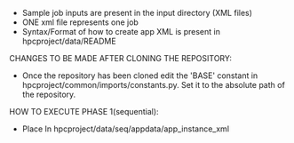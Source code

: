 - Sample job inputs are present in the input directory (XML files)
- ONE xml file represents one job
- Syntax/Format of how to create app XML is present in hpcproject/data/README

CHANGES TO BE MADE AFTER CLONING THE REPOSITORY:

- Once the repository has been cloned edit the 'BASE' constant in hpcproject/common/imports/constants.py. Set it to the absolute path of the repository.  

HOW TO EXECUTE PHASE 1(sequential): 

- Place In hpcproject/data/seq/appdata/app_instance_xml
